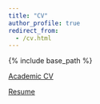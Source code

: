 ```yaml
---
title: "CV"
author_profile: true
redirect_from:
  - /cv.html
---
```


{% include base_path %}

[Academic CV](https://drive.google.com/file/d/1TAiOdzdvraWIIGoRQsQ6lNskIcfHRb6b/view?usp=drive_link) &nbsp;  

[Resume](https://drive.google.com/file/d/1p53YKjPEEY5XwSlmoTmyxoN2TbH1oqEY/view?usp=drive_link) &nbsp;  
